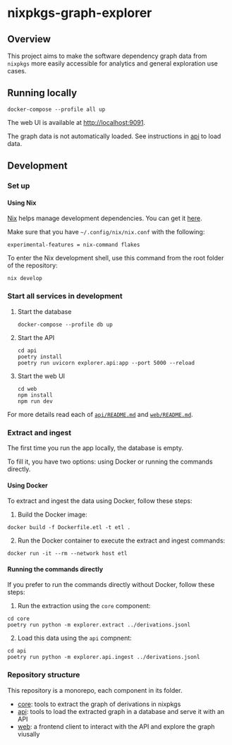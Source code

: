 # nixpkgs-graph-explorer

## Overview

This project aims to make the software dependency graph data from `nixpkgs` more easily accessible for analytics and general exploration use cases.

## Running locally

```console
docker-compose --profile all up
```

The web UI is available at [http://localhost:9091](http://localhost:9091).

The graph data is not automatically loaded.
See instructions in [api](./api) to load data.

<!-- TODO add instructions to load data here -->

## Development

### Set up

#### Using Nix

[Nix](https://nixos.org/) helps manage development dependencies.
You can get it [here](https://nixos.org/download.html).

Make sure that you have `~/.config/nix/nix.conf` with the following:
```
experimental-features = nix-command flakes
```

To enter the Nix development shell, use this command from the root folder of the repository:

```console
nix develop
```

### Start all services in development

1. Start the database
   ```console
   docker-compose --profile db up
   ```
2. Start the API
   ```console
   cd api
   poetry install
   poetry run uvicorn explorer.api:app --port 5000 --reload
   ```
3. Start the web UI
   ```console
   cd web
   npm install
   npm run dev
   ```

For more details read each of [`api/README.md`](./api/README.md) and [`web/README.md`](./web/README.md).

### Extract and ingest

The first time you run the app locally, the database is empty.

To fill it, you have two options: using Docker or running the commands directly.

#### Using Docker

To extract and ingest the data using Docker, follow these steps:

1. Build the Docker image:

```console
docker build -f Dockerfile.etl -t etl .
```

2. Run the Docker container to execute the extract and ingest commands:
```console
docker run -it --rm --network host etl
```

#### Running the commands directly

If you prefer to run the commands directly without Docker, follow these steps:

1. Run the extraction using the `core` component:

```console
cd core
poetry run python -m explorer.extract ../derivations.jsonl
```

2. Load this data using the `api` compnent:

```console
cd api
poetry run python -m explorer.api.ingest ../derivations.jsonl
```

### Repository structure

This repository is a monorepo, each component in its folder.

- [core](./core): tools to extract the graph of derivations in nixpkgs
- [api](./api): tools to load the extracted graph in a database and serve it with an API
- [web](./web): a frontend client to interact with the API and explore the graph viusally
